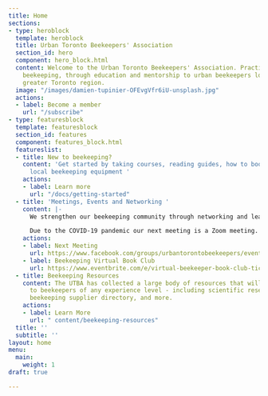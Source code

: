 ```yaml
---
title: Home
sections:
- type: heroblock
  template: heroblock
  title: Urban Toronto Beekeepers' Association
  section_id: hero
  component: hero_block.html
  content: Welcome to the Urban Toronto Beekeepers' Association. Practicing sustainable
    beekeeping, through education and mentorship to urban beekeepers located in the
    greater Toronto region.
  image: "/images/damien-tupinier-OFEvgVfr6iU-unsplash.jpg"
  actions:
  - label: Become a member
    url: "/subscribe"
- type: featuresblock
  template: featuresblock
  section_id: features
  component: features_block.html
  featureslist:
  - title: New to beekeeping?
    content: 'Get started by taking courses, reading guides, how to books and find
      local beekeeping equipment '
    actions:
    - label: Learn more
      url: "/docs/getting-started"
  - title: 'Meetings, Events and Networking '
    content: |-
      We strengthen our beekeeping community through networking and learning.

      Due to the COVID-19 pandemic our next meeting is a Zoom meeting.
    actions:
    - label: Next Meeting
      url: https://www.facebook.com/groups/urbantorontobeekeepers/events/
    - label: Beekeeping Virtual Book Club
      url: https://www.eventbrite.com/e/virtual-beekeeper-book-club-tickets-103004288600
  - title: Beekeeping Resources
    content: The UTBA has collected a large body of resources that will be of interest
      to beekeepers of any experience level - including scientific research, local
      beekeeping supplier directory, and more.
    actions:
    - label: Learn More
      url: " content/beekeeping-resources"
  title: ''
  subtitle: ''
layout: home
menu:
  main:
    weight: 1
draft: true

---
```

